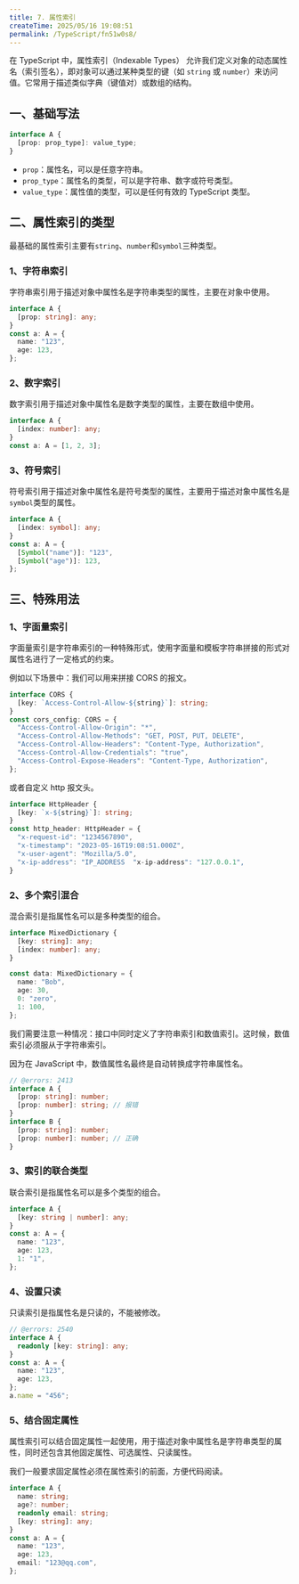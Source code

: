 ```yaml
---
title: 7. 属性索引
createTime: 2025/05/16 19:08:51
permalink: /TypeScript/fn51w0s8/
---
```


在 TypeScript 中，属性索引（Indexable Types） 允许我们定义对象的动态属性名（索引签名），即对象可以通过某种类型的键（如 `string` 或 `number`）来访问值。它常用于描述类似字典（键值对）或数组的结构。

## 一、基础写法

```ts
interface A {
  [prop: prop_type]: value_type;
}
```

- `prop`：属性名，可以是任意字符串。
- `prop_type`：属性名的类型，可以是字符串、数字或符号类型。
- `value_type`：属性值的类型，可以是任何有效的 TypeScript 类型。

## 二、属性索引的类型

最基础的属性索引主要有`string`、`number`和`symbol`三种类型。

### 1、字符串索引

字符串索引用于描述对象中属性名是字符串类型的属性，主要在对象中使用。

```ts
interface A {
  [prop: string]: any;
}
const a: A = {
  name: "123",
  age: 123,
};
```

### 2、数字索引

数字索引用于描述对象中属性名是数字类型的属性，主要在数组中使用。

```ts
interface A {
  [index: number]: any;
}
const a: A = [1, 2, 3];
```

### 3、符号索引

符号索引用于描述对象中属性名是符号类型的属性，主要用于描述对象中属性名是`symbol`类型的属性。

```ts
interface A {
  [index: symbol]: any;
}
const a: A = {
  [Symbol("name")]: "123",
  [Symbol("age")]: 123,
};
```

## 三、特殊用法

### 1、字面量索引

字面量索引是字符串索引的一种特殊形式，使用字面量和模板字符串拼接的形式对属性名进行了一定格式的约束。

例如以下场景中：我们可以用来拼接 CORS 的报文。

```ts
interface CORS {
  [key: `Access-Control-Allow-${string}`]: string;
}
const cors_config: CORS = {
  "Access-Control-Allow-Origin": "*",
  "Access-Control-Allow-Methods": "GET, POST, PUT, DELETE",
  "Access-Control-Allow-Headers": "Content-Type, Authorization",
  "Access-Control-Allow-Credentials": "true",
  "Access-Control-Expose-Headers": "Content-Type, Authorization",
};
```

或者自定义 http 报文头。

```ts
interface HttpHeader {
  [key: `x-${string}`]: string;
}
const http_header: HttpHeader = {
  "x-request-id": "1234567890",
  "x-timestamp": "2023-05-16T19:08:51.000Z",
  "x-user-agent": "Mozilla/5.0",
  "x-ip-address": "IP_ADDRESS  "x-ip-address": "127.0.0.1",
}
```

### 2、多个索引混合

混合索引是指属性名可以是多种类型的组合。

```ts
interface MixedDictionary {
  [key: string]: any;
  [index: number]: any;
}

const data: MixedDictionary = {
  name: "Bob",
  age: 30,
  0: "zero",
  1: 100,
};
```

我们需要注意一种情况：接口中同时定义了字符串索引和数值索引。这时候，数值索引必须服从于字符串索引。

因为在 JavaScript 中，数值属性名最终是自动转换成字符串属性名。

```ts twoslash
// @errors: 2413
interface A {
  [prop: string]: number;
  [prop: number]: string; // 报错
}
interface B {
  [prop: string]: number;
  [prop: number]: number; // 正确
}
```

### 3、索引的联合类型

联合索引是指属性名可以是多个类型的组合。

```ts
interface A {
  [key: string | number]: any;
}
const a: A = {
  name: "123",
  age: 123,
  1: "1",
};
```

### 4、设置只读

只读索引是指属性名是只读的，不能被修改。

```ts
// @errors: 2540
interface A {
  readonly [key: string]: any;
}
const a: A = {
  name: "123",
  age: 123,
};
a.name = "456";
```

### 5、结合固定属性

属性索引可以结合固定属性一起使用，用于描述对象中属性名是字符串类型的属性，同时还包含其他固定属性、可选属性、只读属性。

我们一般要求固定属性必须在属性索引的前面，方便代码阅读。

```ts
interface A {
  name: string;
  age?: number;
  readonly email: string;
  [key: string]: any;
}
const a: A = {
  name: "123",
  age: 123,
  email: "123@qq.com",
};
```
